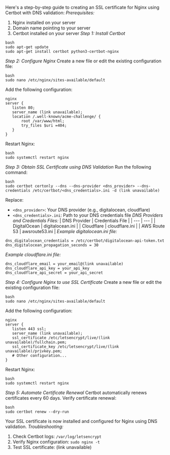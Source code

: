 Here's a step-by-step guide to creating an SSL certificate for Nginx using Certbot with DNS validation:
*Prerequisites:*
1. Nginx installed on your server
2. Domain name pointing to your server
3. Certbot installed on your server
*Step 1: Install Certbot*
```
bash
sudo apt-get update
sudo apt-get install certbot python3-certbot-nginx
```
*Step 2: Configure Nginx*
Create a new file or edit the existing configuration file:
```
bash
sudo nano /etc/nginx/sites-available/default
```
Add the following configuration:
```
nginx
server {
   listen 80;
   server_name (link unavailable);
   location /.well-known/acme-challenge/ {
       root /var/www/html;
       try_files $uri =404;
   }
}
```
Restart Nginx:
```
bash
sudo systemctl restart nginx
```
*Step 3: Obtain SSL Certificate using DNS Validation*
Run the following command:
```
bash
sudo certbot certonly --dns --dns-provider <dns_provider> --dns-credentials /etc/certbot/<dns_credentials>.ini -d (link unavailable)
```
Replace:
- `<dns_provider>`: Your DNS provider (e.g., digitalocean, cloudflare)
- `<dns_credentials>.ini`: Path to your DNS credentials file
*DNS Providers and Credentials Files:*
| DNS Provider | Credentials File |
| --- | --- |
| DigitalOcean | digitalocean.ini |
| Cloudflare | cloudflare.ini |
| AWS Route 53 | awsroute53.ini |
*Example digitalocean.ini file:*
```
dns_digitalocean_credentials = /etc/certbot/digitalocean-api-token.txt
dns_digitalocean_propagation_seconds = 30
```
*Example cloudflare.ini file:*
```
dns_cloudflare_email = your_email@(link unavailable)
dns_cloudflare_api_key = your_api_key
dns_cloudflare_api_secret = your_api_secret
```
*Step 4: Configure Nginx to use SSL Certificate*
Create a new file or edit the existing configuration file:
```
bash
sudo nano /etc/nginx/sites-available/default
```
Add the following configuration:
```
nginx
server {
   listen 443 ssl;
   server_name (link unavailable);
   ssl_certificate /etc/letsencrypt/live/(link unavailable)/fullchain.pem;
   ssl_certificate_key /etc/letsencrypt/live/(link unavailable)/privkey.pem;
   # Other configuration...
}
```
Restart Nginx:
```
bash
sudo systemctl restart nginx
```
*Step 5: Automate Certificate Renewal*
Certbot automatically renews certificates every 60 days.
Verify certificate renewal:
```
bash
sudo certbot renew --dry-run
```
Your SSL certificate is now installed and configured for Nginx using DNS validation.
*Troubleshooting:*
1. Check Certbot logs: `/var/log/letsencrypt`
2. Verify Nginx configuration: `sudo nginx -t`
3. Test SSL certificate: (link unavailable)
